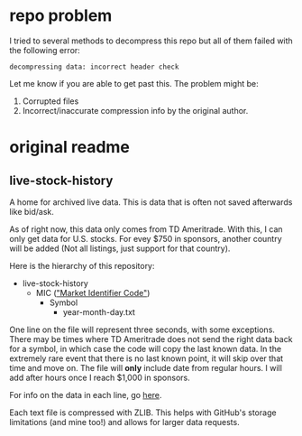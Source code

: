 # repo problem

I tried to several methods to decompress this repo but all of them failed with the following error:

`decompressing data: incorrect header check`

Let me know if you are able to get past this. The problem might be:
1. Corrupted files
2. Incorrect/inaccurate compression info by the original author.


# original readme

## live-stock-history
A home for archived live data. This is data that is often not saved afterwards like bid/ask. 

As of right now, this data only comes from TD Ameritrade. With this, I can only get data for U.S. stocks. For evey $750 in sponsors, another country will be added (Not all listings, just support for that country). 

Here is the hierarchy of this repository:

* live-stock-history
  * MIC (["Market Identifier Code"](https://www.iso20022.org/market-identifier-codes))
    * Symbol
      * year-month-day.txt

One line on the file will represent three seconds, with some exceptions. There may be times where TD Ameritrade does not send the right data back for a symbol, in which case the code will copy the last known data. In the extremely rare event that there is no last known point, it will skip over that time and move on. The file will __only__ include date from regular hours. I will add after hours once I reach $1,000 in sponsors. 

For info on the data in each line, go [here](https://developer.tdameritrade.com/quotes/apis/get/marketdata/%7Bsymbol%7D/quotes).

Each text file is compressed with ZLIB. This helps with GitHub's storage limitations (and mine too!) and allows for larger data requests. 

